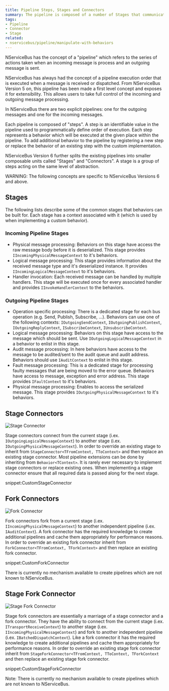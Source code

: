 ```yaml
---
title: Pipeline Steps, Stages and Connectors
summary: The pipeline is composed of a number of Stages that communicate via Connectors.
tags:
- Pipeline
- Connector
- Stage
related:
- nservicebus/pipeline/manipulate-with-behaviors
---
```



NServiceBus has the concept of a "pipeline" which refers to the series of actions taken when an incoming message is process and an outgoing message is sent.

NServiceBus has always had the concept of a pipeline execution order that is executed when a message is received or dispatched. From NServiceBus Version 5 on, this pipeline has been made a first level concept and exposes it for extensibility. This allows users to take full control of the incoming and outgoing message processing.

In NServiceBus there are two explicit pipelines: one for the outgoing messages and one for the incoming messages.

Each pipeline is composed of "steps". A step is an identifiable value in the pipeline used to programmatically define order of execution. Each step represents a behavior which will be executed at the given place within the pipeline. To add additional behavior to the pipeline by registering a new step or replace the behavior of an existing step with the custom implementation.

NServiceBus Version 6 further splits the existing pipelines into smaller composable units called "Stages" and "Connectors". A stage is a group of steps acting on the same level of abstraction.


WARNING: The following concepts are specific to NServiceBus Versions 6 and above.


## Stages

The following lists describe some of the common stages that behaviors can be built for. Each stage has a context associated with it (which is used by when implementing a custom behavior).


### Incoming Pipeline Stages

 * Physical message processing: Behaviors on this stage have access the raw message body before it is deserialized. This stage provides `IIncomingPhysicalMessageContext` to it's behaviors.
 * Logical message processing: This stage provides information about the received message type and it's deserialized instance. It provides `IIncomingLogicalMessageContext` to it's behaviors.
 * Handler invocation: Each received message can be handled by multiple handlers. This stage will be executed once for every associated handler and provides `IInvokeHandlerContext` to the behaviors.


### Outgoing Pipeline Stages

 * Operation specific processing: There is a dedicated stage for each bus operation (e.g. Send, Publish, Subscribe, ...). Behaviors can use one of the following contexts: `IOutgoingSendContext`, `IOutgoingPublishContext`, `IOutgoingReplyContext`, `ISubscribeContext`, `IUnsubscribeContext`.
 * Logical message processing: Behaviors on this stage have access to the message which should be sent. Use `IOutgoingLogicalMessageContext` in a behavior to enlist in this stage.
 * Audit message processing: In here behaviors have access to the message to be audited/sent to the audit queue and audit address. Behaviors should use `IAuditContext` to enlist in this stage.
 * Fault message processing: This is a dedicated stage for processing faulty messages that are being moved to the error queue. Behaviors have access to message, exception and error address. This stage provides `IFaultContext` to it's behaviors.
 * Physical message processing: Enables to access the serialized message. This stage provides `IOutgoingPhysicalMessageContext` to it's behaviors.



## Stage Connectors

![Stage Connector](stage-connectors.svg)

Stage connectors connect from the current stage (i.ex. `IOutgoingLogicalMessageContext`) to another stage (i.ex. `IOutgoingPhysicalMessageContext`). In order to override an existing stage to inherit from `StageConnector<TFromContext, TToContext>` and then replace an existing stage connector. Most pipeline extensions can be done by inheriting from `Behavior<TContext>`. It is rarely ever necessary to implement stage connectors or replace existing ones. When implementing a stage connector ensure that all required data is passed along for the next stage.

snippet:CustomStageConnector


## Fork Connectors

![Fork Connector](fork-connectors.svg)

Fork connectors fork from a current stage (i.ex. `IIncomingPhysicalMessageContext`) to another independent pipeline (i.ex. `IAuditContext`). A fork connector has the required knowledge to create additional pipelines and cache them appropriately for performance reasons. In order to override an existing fork connector inherit from `ForkConnector<TFromContext, TForkContext>` and then replace an existing fork connector.

snippet:CustomForkConnector

There is currently no mechanism available to create pipelines which are not known to NServiceBus.


## Stage Fork Connector

![Stage Fork Connector](stage-fork-connectors.svg)

Stage fork connectors are essentially a marriage of a stage connector and a fork connector. They have the ability to connect from the current stage (i.ex. `ITransportReceiveContext`) to another stage (i.ex. `IIncomingPhysicalMessageContext`) and fork to another independent pipeline (i.ex. `IBatchedDispatchContext`). Like a fork connector it has the required knowledge to create additional pipelines and cache them appropriately for performance reasons. In order to override an existing stage fork connector inherit from `StageForkConnector<TFromContext, TToContext, TForkContext` and then replace an existing stage fork connector.

snippet:CustomStageForkConnector

Note: There is currently no mechanism available to create pipelines which are not known to NServiceBus.